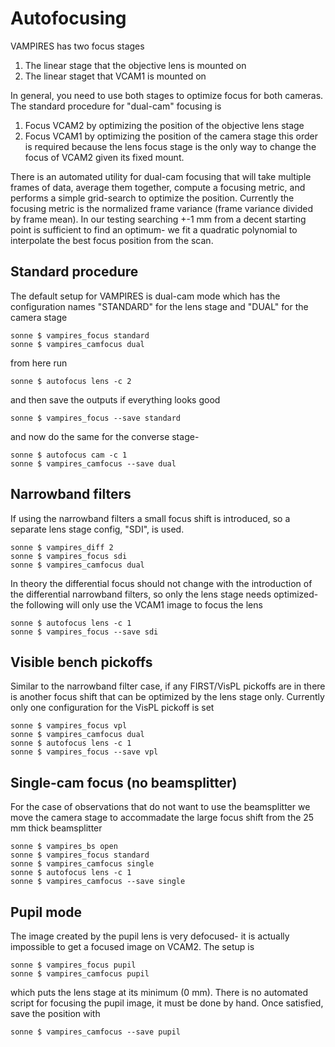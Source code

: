 # Autofocusing

VAMPIRES has two focus stages
1. The linear stage that the objective lens is mounted on
2. The linear staget that VCAM1 is mounted on

In general, you need to use both stages to optimize focus for both cameras. The standard procedure for "dual-cam" focusing is
1. Focus VCAM2 by optimizing the position of the objective lens stage
2. Focus VCAM1 by optimizing the position of the camera stage
this order is required because the lens focus stage is the only way to change the focus of VCAM2 given its fixed mount.

There is an automated utility for dual-cam focusing that will take multiple frames of data, average them together, compute a focusing metric, and performs a simple grid-search to optimize the position. Currently the focusing metric is the normalized frame variance (frame variance divided by frame mean). In our testing searching +-1 mm from a decent starting point is sufficient to find an optimum- we fit a quadratic polynomial to interpolate the best focus position from the scan.

## Standard procedure

The default setup for VAMPIRES is dual-cam mode which has the configuration names "STANDARD" for the lens stage and "DUAL" for the camera stage
```
sonne $ vampires_focus standard
sonne $ vampires_camfocus dual
```
from here run
```
sonne $ autofocus lens -c 2
```
and then save the outputs if everything looks good
```
sonne $ vampires_focus --save standard
```
and now do the same for the converse stage-
```
sonne $ autofocus cam -c 1
sonne $ vampires_camfocus --save dual
```

## Narrowband filters
If using the narrowband filters a small focus shift is introduced, so a separate lens stage config, "SDI", is used.
```
sonne $ vampires_diff 2
sonne $ vampires_focus sdi
sonne $ vampires_camfocus dual
```
In theory the differential focus should not change with the introduction of the differential narrowband filters, so only the lens stage needs optimized- the following will only use the VCAM1 image to focus the lens
```
sonne $ autofocus lens -c 1
sonne $ vampires_focus --save sdi
```

## Visible bench pickoffs
Similar to the narrowband filter case, if any FIRST/VisPL pickoffs are in there is another focus shift that can be optimized by the lens stage only. Currently only one configuration for the VisPL pickoff is set
```
sonne $ vampires_focus vpl
sonne $ vampires_camfocus dual
sonne $ autofocus lens -c 1 
sonne $ vampires_focus --save vpl
```

## Single-cam focus (no beamsplitter)

For the case of observations that do not want to use the beamsplitter we move the camera stage to accommadate the large focus shift from the 25 mm thick beamsplitter
```
sonne $ vampires_bs open
sonne $ vampires_focus standard
sonne $ vampires_camfocus single
sonne $ autofocus lens -c 1
sonne $ vampires_camfocus --save single
```

## Pupil mode

The image created by the pupil lens is very defocused- it is actually impossible to get a focused image on VCAM2. The setup is
```
sonne $ vampires_focus pupil
sonne $ vampires_camfocus pupil
```
which puts the lens stage at its minimum (0 mm). There is no automated script for focusing the pupil image, it must be done by hand. Once satisfied, save the position with
```
sonne $ vampires_camfocus --save pupil
```

